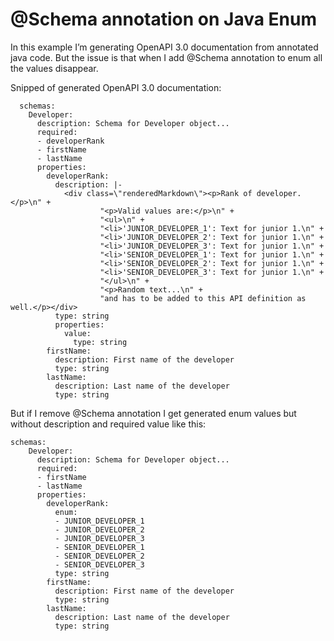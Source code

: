 # @Schema annotation on Java Enum

In this example I’m generating OpenAPI 3.0 documentation from annotated java code. But the issue is that when I add @Schema  annotation to enum all the values disappear. 

Snipped of generated OpenAPI 3.0 documentation:
```
  schemas:
    Developer:
      description: Schema for Developer object...
      required:
      - developerRank
      - firstName
      - lastName
      properties:
        developerRank:
          description: |-
            <div class=\"renderedMarkdown\"><p>Rank of developer.</p>\n" +
                    "<p>Valid values are:</p>\n" +
                    "<ul>\n" +
                    "<li>'JUNIOR_DEVELOPER_1': Text for junior 1.\n" +
                    "<li>'JUNIOR_DEVELOPER_2': Text for junior 1.\n" +
                    "<li>'JUNIOR_DEVELOPER_3': Text for junior 1.\n" +
                    "<li>'SENIOR_DEVELOPER_1': Text for junior 1.\n" +
                    "<li>'SENIOR_DEVELOPER_2': Text for junior 1.\n" +
                    "<li>'SENIOR_DEVELOPER_3': Text for junior 1.\n" +
                    "</ul>\n" +
                    "<p>Random text...\n" +
                    "and has to be added to this API definition as well.</p></div>
          type: string
          properties:
            value:
              type: string
        firstName:
          description: First name of the developer
          type: string
        lastName:
          description: Last name of the developer
          type: string

```

But if I remove @Schema annotation I get generated enum values but without description and required value like this:
```
schemas:
    Developer:
      description: Schema for Developer object...
      required:
      - firstName
      - lastName
      properties:
        developerRank:
          enum:
          - JUNIOR_DEVELOPER_1
          - JUNIOR_DEVELOPER_2
          - JUNIOR_DEVELOPER_3
          - SENIOR_DEVELOPER_1
          - SENIOR_DEVELOPER_2
          - SENIOR_DEVELOPER_3
          type: string
        firstName:
          description: First name of the developer
          type: string
        lastName:
          description: Last name of the developer
          type: string
```
